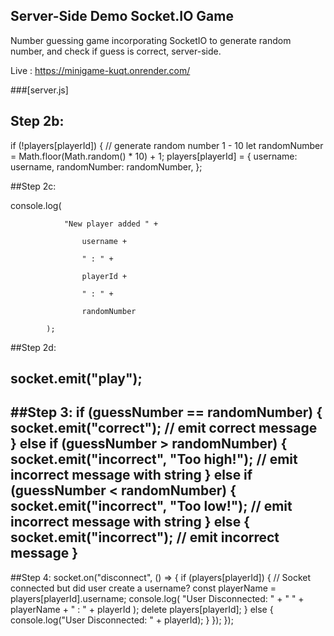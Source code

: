 ## Server-Side Demo Socket.IO Game
Number guessing game incorporating SocketIO to generate random number, and check if guess is correct, server-side.

Live : https://minigame-kuqt.onrender.com/

###[server.js]

## Step 2b:

if (!players[playerId]) {
      // generate random number 1 - 10
			let randomNumber = Math.floor(Math.random() * 10) + 1; 
			players[playerId] = {
				username: username,
				randomNumber: randomNumber,
};

##Step 2c:

console.log(

				"New player added " +
				
					username +
					
					" : " +
					
					playerId +
					
					" : " +
					
					randomNumber
					
			);
      
##Step 2d:

socket.emit("play"); 
---------------------------------
##Step 3:
if (guessNumber == randomNumber) {
			socket.emit("correct"); // emit correct message
		} else if (guessNumber > randomNumber) {
			socket.emit("incorrect", "Too high!"); // emit incorrect message with string
		} else if (guessNumber < randomNumber) {
			socket.emit("incorrect", "Too low!"); // emit incorrect message with string
		} else {
			socket.emit("incorrect"); // emit incorrect message
		}
---------------------------
##Step 4:
socket.on("disconnect", () => {
		if (players[playerId]) {
			// Socket connected but did user create a username?
			const playerName = players[playerId].username;
			console.log(
				"User Disconnected: " + " " + playerName + " : " + playerId
			);
			delete players[playerId];
		} else {
			console.log("User Disconnected: " + playerId);
		}
	});
});
    
    
